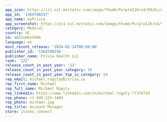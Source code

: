 ```yaml
---
app_icon: https://is1-ssl.mzstatic.com/image/thumb/Purple126/v4/99/bc/e7/99bce7ae-1898-b510-7bb3-d7dfbd10fd04/AppIcon-0-0-1x_U007emarketing-0-7-0-85-220.png/1024x1024bb.png
app_id: '1364708257'
app_name: myPrivia
app_screenshot: https://is1-ssl.mzstatic.com/image/thumb/Purple126/v4/9a/f6/42/9af64252-68cc-b584-3c40-68e105117517/9dcdae94-00b0-4b82-8cfc-61a447b9dfa9_2021_myPriviaApp_iPhone_6.5in_MockUp_Dashboard.jpg/1284x2778bb.png
category: Medical
country: US
id: m832uHEeCR86
language: en
most_recent_release: '2024-02-14T00:00:00'
publisher_id: '1364708256'
publisher_name: Privia Health LLC
rank: '122'
release_count_in_past_year: '13'
release_count_in_past_year_category: 10
release_count_in_past_year_top_in_category: 19
rep_email: michael.roguly@bitrise.io
rep_first_name: Michael
rep_full_name: Michael Roguly
rep_linkedin: https://www.linkedin.com/in/michael-roguly-77376710
rep_phone: +1 949-233-3404
rep_photo: michael.jpg
rep_title: Account Manager
store: itunes_connect
---
```

